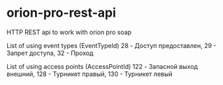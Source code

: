 # orion-pro-rest-api
HTTP REST api to work with orion pro soap

List of using event types (EventTypeId)
28 - Доступ предоставлен, 29 - Запрет доступа, 32 - Проход


List of using access points (AccessPointId)
122 - Запасной выход внешний,  128 - Турникет правый, 130 - Турникет левый
